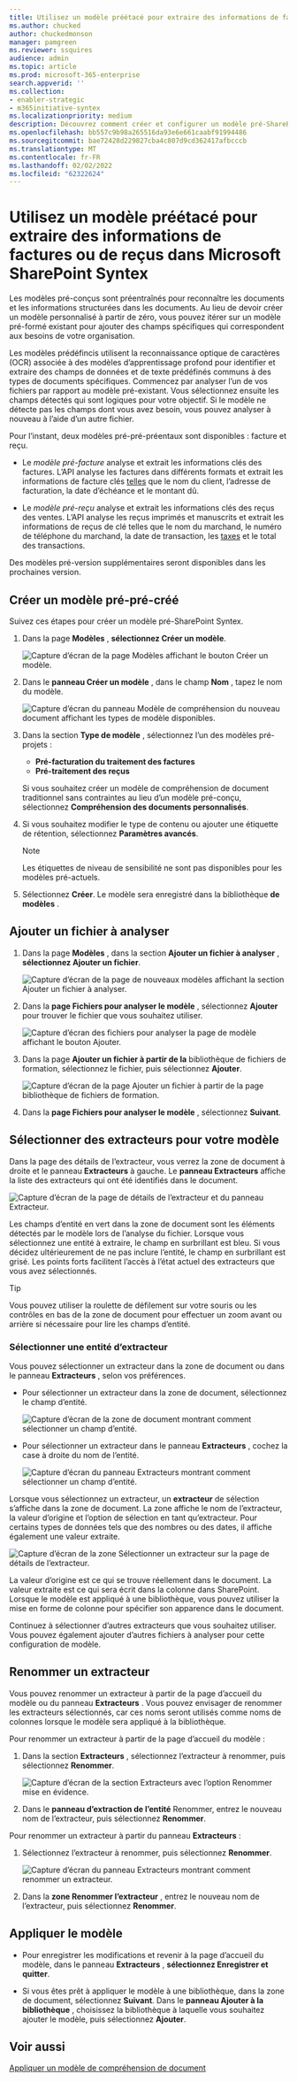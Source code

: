 ```yaml
---
title: Utilisez un modèle préétacé pour extraire des informations de factures ou de reçus dans Microsoft SharePoint Syntex
ms.author: chucked
author: chuckedmonson
manager: pamgreen
ms.reviewer: ssquires
audience: admin
ms.topic: article
ms.prod: microsoft-365-enterprise
search.appverid: ''
ms.collection:
- enabler-strategic
- m365initiative-syntex
ms.localizationpriority: medium
description: Découvrez comment créer et configurer un modèle pré-SharePoint Syntex.
ms.openlocfilehash: bb557c9b98a265516da93e6e661caabf91994486
ms.sourcegitcommit: bae72428d229827cba4c807d9cd362417afbcccb
ms.translationtype: MT
ms.contentlocale: fr-FR
ms.lasthandoff: 02/02/2022
ms.locfileid: "62322624"
---
```

# <a name="use-a-prebuilt-model-to-extract-info-from-invoices-or-receipts-in-microsoft-sharepoint-syntex"></a>Utilisez un modèle préétacé pour extraire des informations de factures ou de reçus dans Microsoft SharePoint Syntex

Les modèles pré-conçus sont préentraînés pour reconnaître les documents et les informations structurées dans les documents. Au lieu de devoir créer un modèle personnalisé à partir de zéro, vous pouvez itérer sur un modèle pré-formé existant pour ajouter des champs spécifiques qui correspondent aux besoins de votre organisation. 

Les modèles prédéfincis utilisent la reconnaissance optique de caractères (OCR) associée à des modèles d’apprentissage profond pour identifier et extraire des champs de données et de texte prédéfinés communs à des types de documents spécifiques. Commencez par analyser l’un de vos fichiers par rapport au modèle pré-existant. Vous sélectionnez ensuite les champs détectés qui sont logiques pour votre objectif. Si le modèle ne détecte pas les champs dont vous avez besoin, vous pouvez analyser à nouveau à l’aide d’un autre fichier.

Pour l’instant, deux modèles pré-pré-préentaux sont disponibles : facture et reçu.

- Le *modèle pré-facture* analyse et extrait les informations clés des factures. L’API analyse les factures dans différents formats et extrait les informations de facture clés [telles](/azure/applied-ai-services/form-recognizer/concept-invoice#field-extraction) que le nom du client, l’adresse de facturation, la date d’échéance et le montant dû.

- Le *modèle pré-reçu* analyse et extrait les informations clés des reçus des ventes. L’API analyse les reçus imprimés et manuscrits et extrait les informations de reçus de clé telles que le nom du marchand, le numéro de téléphone du marchand, la date de transaction, les [taxes](/azure/applied-ai-services/form-recognizer/concept-receipt#field-extraction) et le total des transactions.

Des modèles pré-version supplémentaires seront disponibles dans les prochaines version.

## <a name="create-a-prebuilt-model"></a>Créer un modèle pré-pré-créé

Suivez ces étapes pour créer un modèle pré-SharePoint Syntex.

1. Dans la page **Modèles** , **sélectionnez Créer un modèle**.

    ![Capture d’écran de la page Modèles affichant le bouton Créer un modèle.](../media/content-understanding/prebuilt-create-model-button.png) 

2. Dans le **panneau Créer un modèle** , dans le champ **Nom** , tapez le nom du modèle.

    ![Capture d’écran du panneau Modèle de compréhension du nouveau document affichant les types de modèle disponibles.](../media/content-understanding/prebuilt-create-panel.png) 

3. Dans la section **Type de modèle** , sélectionnez l’un des modèles pré-projets :
   - **Pré-facturation du traitement des factures**
   - **Pré-traitement des reçus**

   Si vous souhaitez créer un modèle de compréhension de document traditionnel sans contraintes au lieu d’un modèle pré-conçu, sélectionnez **Compréhension des documents personnalisés**.

4. Si vous souhaitez modifier le type de contenu ou ajouter une étiquette de rétention, sélectionnez **Paramètres avancés**.

    > [!NOTE]
    > Les étiquettes de niveau de sensibilité ne sont pas disponibles pour les modèles pré-actuels.

5. Sélectionnez **Créer**. Le modèle sera enregistré dans la bibliothèque **de modèles** .

## <a name="add-a-file-to-analyze"></a>Ajouter un fichier à analyser

1. Dans la page **Modèles** , dans la section **Ajouter un fichier à analyser** , **sélectionnez Ajouter un fichier**.

    ![Capture d’écran de la page de nouveaux modèles affichant la section Ajouter un fichier à analyser.](../media/content-understanding/prebuilt-add-file-to-analyze.png) 

2. Dans la **page Fichiers pour analyser le modèle** , sélectionnez **Ajouter** pour trouver le fichier que vous souhaitez utiliser.

    ![Capture d’écran des fichiers pour analyser la page de modèle affichant le bouton Ajouter.](../media/content-understanding/prebuilt-add-file-button.png) 

3. Dans la page **Ajouter un fichier à partir de la** bibliothèque de fichiers de formation, sélectionnez le fichier, puis sélectionnez **Ajouter**.

    ![Capture d’écran de la page Ajouter un fichier à partir de la page bibliothèque de fichiers de formation.](../media/content-understanding/prebuilt-add-file-from-training-library.png) 

6. Dans la **page Fichiers pour analyser le modèle** , sélectionnez **Suivant**.

## <a name="select-extractors-for-your-model"></a>Sélectionner des extracteurs pour votre modèle

Dans la page des détails de l’extracteur, vous verrez la zone de document à droite et le panneau **Extracteurs** à gauche. Le **panneau Extracteurs** affiche la liste des extracteurs qui ont été identifiés dans le document.

   ![Capture d’écran de la page de détails de l’extracteur et du panneau Extracteur.](../media/content-understanding/prebuilt-extractor-details-page.png) 

Les champs d’entité en vert dans la zone de document sont les éléments détectés par le modèle lors de l’analyse du fichier. Lorsque vous sélectionnez une entité à extraire, le champ en surbrillant est bleu. Si vous décidez ultérieurement de ne pas inclure l’entité, le champ en surbrillant est grisé. Les points forts facilitent l’accès à l’état actuel des extracteurs que vous avez sélectionnés.

> [!TIP]
> Vous pouvez utiliser la roulette de défilement sur votre souris ou les contrôles en bas de la zone de document pour effectuer un zoom avant ou arrière si nécessaire pour lire les champs d’entité.

### <a name="select-an-extractor-entity"></a>Sélectionner une entité d’extracteur

Vous pouvez sélectionner un extracteur dans la zone de document ou dans le panneau **Extracteurs** , selon vos préférences.
 
- Pour sélectionner un extracteur dans la zone de document, sélectionnez le champ d’entité.

    ![Capture d’écran de la zone de document montrant comment sélectionner un champ d’entité.](../media/content-understanding/prebuilt-document-area-select-field.png) 

- Pour sélectionner un extracteur dans le panneau **Extracteurs** , cochez la case à droite du nom de l’entité.

    ![Capture d’écran du panneau Extracteurs montrant comment sélectionner un champ d’entité.](../media/content-understanding/prebuilt-extractors-panel-select-field.png) 

Lorsque vous sélectionnez un extracteur, un **extracteur** de sélection s’affiche dans la zone de document. La zone affiche le nom de l’extracteur, la valeur d’origine et l’option de sélection en tant qu’extracteur. Pour certains types de données tels que des nombres ou des dates, il affiche également une valeur extraite.

   ![Capture d’écran de la zone Sélectionner un extracteur sur la page de détails de l’extracteur.](../media/content-understanding/prebuilt-select-distractor-box.png) 

La valeur d’origine est ce qui se trouve réellement dans le document. La valeur extraite est ce qui sera écrit dans la colonne dans SharePoint. Lorsque le modèle est appliqué à une bibliothèque, vous pouvez utiliser la mise en forme de colonne pour spécifier son apparence dans le document.

Continuez à sélectionner d’autres extracteurs que vous souhaitez utiliser. Vous pouvez également ajouter d’autres fichiers à analyser pour cette configuration de modèle.

## <a name="rename-an-extractor"></a>Renommer un extracteur

Vous pouvez renommer un extracteur à partir de la page d’accueil du modèle ou du panneau **Extracteurs** . Vous pouvez envisager de renommer les extracteurs sélectionnés, car ces noms seront utilisés comme noms de colonnes lorsque le modèle sera appliqué à la bibliothèque.

Pour renommer un extracteur à partir de la page d’accueil du modèle :

1. Dans la section **Extracteurs** , sélectionnez l’extracteur à renommer, puis sélectionnez **Renommer**.

    ![Capture d’écran de la section Extracteurs avec l’option Renommer mise en évidence.](../media/content-understanding/prebuilt-model-page-rename-extractor.png) 

2. Dans le **panneau d’extraction de l’entité** Renommer, entrez le nouveau nom de l’extracteur, puis sélectionnez **Renommer**.

Pour renommer un extracteur à partir du panneau **Extracteurs** :

1. Sélectionnez l’extracteur à renommer, puis sélectionnez **Renommer**.

    ![Capture d’écran du panneau Extracteurs montrant comment renommer un extracteur.](../media/content-understanding/prebuilt-extractors-panel-rename-field.png) 

2. Dans la **zone Renommer l’extracteur** , entrez le nouveau nom de l’extracteur, puis sélectionnez **Renommer**.

## <a name="apply-the-model"></a>Appliquer le modèle

- Pour enregistrer les modifications et revenir à la page d’accueil du modèle, dans le panneau **Extracteurs** , **sélectionnez Enregistrer et quitter**.

- Si vous êtes prêt à appliquer le modèle à une bibliothèque, dans la zone de document, sélectionnez **Suivant**. Dans le **panneau Ajouter à la bibliothèque** , choisissez la bibliothèque à laquelle vous souhaitez ajouter le modèle, puis sélectionnez **Ajouter**.

## <a name="see-also"></a>Voir aussi

[Appliquer un modèle de compréhension de document](apply-a-model.md)